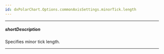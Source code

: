 ```yaml
---
id: dxPolarChart.Options.commonAxisSettings.minorTick.length
---
```

---
##### shortDescription
Specifies minor tick length.

---
